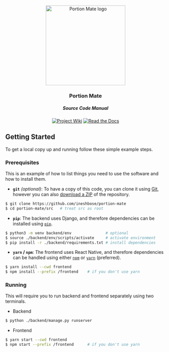 <!-- PROJECT LOGO -->
<br />
<div align="center">
<p align="center">
  <img alt="Portion Mate logo" src="https://portion-mate-glasgow.readthedocs.io/en/latest/assets/logo.png" height="250px">

  <h3 align="center">Portion Mate</h3>
  <h5 align="center">Source Code Manual</h5>

  <p align="center">
    <!-- BADGES / SHIELDS -->
    <a href="https://github.com/ineshbose/portion-mate/wiki" target="_blank"><img alt="Project Wiki" src="https://img.shields.io/badge/project-Wiki-success?style=flat-square"></a>
    <a href="https://portion-mate-glasgow.readthedocs.io/" target="_blank"><img alt="Read the Docs" src="https://img.shields.io/readthedocs/portion-mate-glasgow?style=flat-square"></a>
  </p>
</p>
</div>



<!-- GETTING STARTED -->
## Getting Started

To get a local copy up and running follow these simple example steps.

### Prerequisites

This is an example of how to list things you need to use the software and how to install them.

* **`git`** *(optional)*: To have a copy of this code, you can clone it using [Git](https://git-scm.com/), however you can also [download a ZIP](https://github.com/ineshbose/portion-mate/archive/develop.zip) of the repository.
```sh
$ git clone https://github.com/ineshbose/portion-mate
$ cd portion-mate/src   # treat src as root
```

* **`pip`**: The backend uses Django, and therefore dependencies can be installed using [`pip`](https://packaging.python.org/tutorials/installing-packages/).
```sh
$ python3 -m venv backend/env               # optional
$ source ./backend/env/scripts/activate     # activate environment
$ pip install -r ./backend/requirements.txt # install dependencies
```

* **`yarn` / `npm`**: The frontend uses React Native, and therefore dependencies can be handled using either [`npm`](https://www.npmjs.com/) or [`yarn`](https://yarnpkg.com/) (preferred).
```sh
$ yarn install --cwd frontend
$ npm install --prefix /frontend    # if you don't use yarn
```

### Running

This will require you to run backend and frontend separately using two terminals.

* Backend
```sh
$ python ./backend/manage.py runserver
```

* Frontend
```sh
$ yarn start --cwd frontend
$ npm start --prefix /frontend      # if you don't use yarn
```
